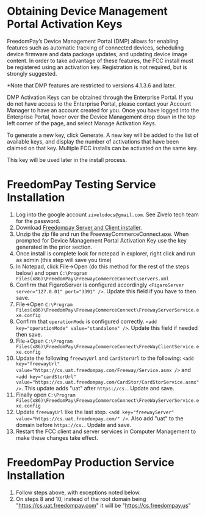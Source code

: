 # Obtaining Device Management Portal Activation Keys

FreedomPay’s Device Management Portal (DMP) allows for enabling features such as automatic tracking of connected devices, scheduling device firmware and data package updates, and updating device image content. In order to take advantage of these features, the FCC install must be registered using an activation key. Registration is not required, but is strongly suggested.

*Note that DMP features are restricted to versions 4.1.3.6 and later.

DMP Activation Keys can be obtained through the Enterprise Portal. If you do not have access to the Enterprise Portal, please contact your Account Manager to have an account created for you. Once you have logged into the Enterprise Portal, hover over the Device Management drop down in the top left corner of the page, and select Manage Activation Keys.

To generate a new key, click Generate. A new key will be added to the list of available keys, and display the number of activations that have been claimed on that key. Multiple FCC installs can be activated on the same key.

This key will be used later in the install process.

# FreedomPay Testing Service Installation

1. Log into the google account `zivelodocs@gmail.com`.  See Zivelo tech team for the password.
2. Download [Freedompay Server and Client installer](https://storage.cloud.google.com/oak-payments/FCC_4.1.4.38.zip).
3. Unzip the zip file and run the FreewayCommerceConnect.exe.  When prompted for Device Management Portal Activation Key use the key generated in the prior section.
4. Once install is complete look for notepad in explorer, right click and run as admin (this step will save you time)
5. In Notepad, click File->Open (do this method for the rest of the steps below) and open `C:\Program Files(x86)\FreedomPay\FreewayCommerceConnect\servers.xml`
6. Confirm that FigaroServer is configured accordingly `<FigaroServer server="127.0.01" port="3391" />`. Update this field if you have to then save.
7. File->Open `C:\Program Files(x86)\FreedomPay\FreewayCommerceConnect\FreewayServerService.exe.config`
8. Confirm that `operationMode` is configured correctly. `<add key="operationMode" value="standalone" />`. Update this field if needed then save.
9. File->Open `C:\Program Files(x86)\FreedomPay\FreewayCommerceConnect\FreeWayClientService.exe.config`
10. Update the following `freewayUrl` and `CardStorUrl` to the following: `<add key="freewayUrl" value="https://cs.uat.freedompay.com/Freeway/Service.asmx />` and `<add key="cardStorUrl" value="https://cs.uat.freedompay.com/CardStor/CardStorService.asmx" />`. This update adds "uat" after `https://cs.`. Update and save.
11. Finally open `C:\Program Files(x86)\FreedomPay\FreewayCommerceConnect\FreeWayServerService.exe.config`
12. Update `freewayUrl` like the last step. `<add key="freewayServer" value="https://cs.uat.freedompay.com/" />`. Also add "uat" to the domain before `https://cs.`. Update and save.
13. Restart the FCC client and server services in Computer Management to make these changes take effect.

# FreedomPay Production Service Installation

1.  Follow steps above, with exceptions noted below.
2.  On steps 8 and 10, instead of the root domain being "https://cs.uat.freedompay.com" it will be "https://cs.freedompay.us"

